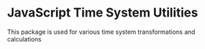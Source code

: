 # JavaScript Time System Utilities

This package is used for various time system transformations and calculations
